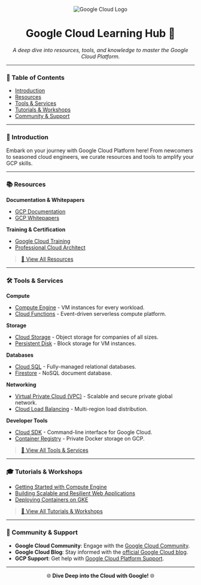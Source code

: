 <div align="center">

![Google Cloud Logo](https://cloud.google.com/_static/cloud/images/favicons/onecloud/super_cloud.png)

# Google Cloud Learning Hub 🚀

_A deep dive into resources, tools, and knowledge to master the Google Cloud Platform._

</div>

---

### 📘 Table of Contents
- [Introduction](#-introduction)
- [Resources](#-resources)
- [Tools & Services](#-tools--services)
- [Tutorials & Workshops](#-tutorials--workshops)
- [Community & Support](#-community--support)

---

### 🌌 Introduction

Embark on your journey with Google Cloud Platform here! From newcomers to seasoned cloud engineers, we curate resources and tools to amplify your GCP skills.

---

### 📚 Resources

**Documentation & Whitepapers**
- [GCP Documentation](https://cloud.google.com/docs)
- [GCP Whitepapers](https://cloud.google.com/whitepapers)

**Training & Certification**
- [Google Cloud Training](https://cloud.google.com/training/)
- [Professional Cloud Architect](https://cloud.google.com/certification/cloud-architect)

> [🔗 View All Resources](#)

---

### 🛠 Tools & Services

**Compute**
- [Compute Engine](https://cloud.google.com/compute) - VM instances for every workload.
- [Cloud Functions](https://cloud.google.com/functions) - Event-driven serverless compute platform.

**Storage**
- [Cloud Storage](https://cloud.google.com/storage) - Object storage for companies of all sizes.
- [Persistent Disk](https://cloud.google.com/persistent-disk/) - Block storage for VM instances.

**Databases**
- [Cloud SQL](https://cloud.google.com/sql) - Fully-managed relational databases.
- [Firestore](https://cloud.google.com/firestore) - NoSQL document database.

**Networking**
- [Virtual Private Cloud (VPC)](https://cloud.google.com/vpc) - Scalable and secure private global network.
- [Cloud Load Balancing](https://cloud.google.com/load-balancing) - Multi-region load distribution.

**Developer Tools**
- [Cloud SDK](https://cloud.google.com/sdk) - Command-line interface for Google Cloud.
- [Container Registry](https://cloud.google.com/container-registry) - Private Docker storage on GCP.

> [🔗 View All Tools & Services](#)

---

### 🎓 Tutorials & Workshops

- [Getting Started with Compute Engine](https://cloud.google.com/compute/docs/quickstarts)
- [Building Scalable and Resilient Web Applications](https://cloud.google.com/solutions/scalable-and-resilient-apps)
- [Deploying Containers on GKE](https://cloud.google.com/kubernetes-engine/docs/tutorials/hello-app)

> [🔗 View All Tutorials & Workshops](#)

---

### 🤝 Community & Support

- **Google Cloud Community**: Engage with the [Google Cloud Community](https://cloud.google.com/community/).
- **Google Cloud Blog**: Stay informed with the [official Google Cloud blog](https://cloud.google.com/blog/).
- **GCP Support**: Get help with [Google Cloud Platform Support](https://cloud.google.com/support/).

---

<div align="center">

🌐 **Dive Deep into the Cloud with Google!** 🌐

</div>
